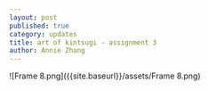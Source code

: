 ```yaml
---
layout: post
published: true
category: updates
title: art of kintsugi - assignment 3
author: Annie Zhang
---
```

![Frame 8.png]({{site.baseurl}}/assets/Frame 8.png)


